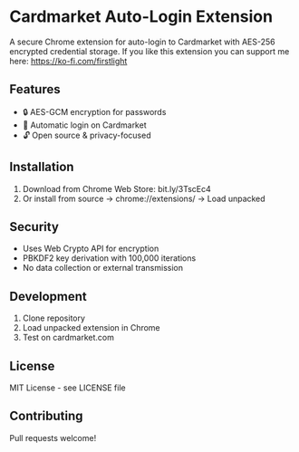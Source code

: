 # Cardmarket Auto-Login Extension

A secure Chrome extension for auto-login to Cardmarket with AES-256 encrypted credential storage.
If you like this extension you can support me here: https://ko-fi.com/firstlight

## Features
- 🔒 AES-GCM encryption for passwords
- 🚀 Automatic login on Cardmarket
- 🔓 Open source & privacy-focused

## Installation
1. Download from Chrome Web Store: bit.ly/3TscEc4
2. Or install from source -> chrome://extensions/ -> Load unpacked

## Security
- Uses Web Crypto API for encryption
- PBKDF2 key derivation with 100,000 iterations
- No data collection or external transmission

## Development
1. Clone repository
2. Load unpacked extension in Chrome
3. Test on cardmarket.com

## License
MIT License - see LICENSE file



## Contributing
Pull requests welcome!
